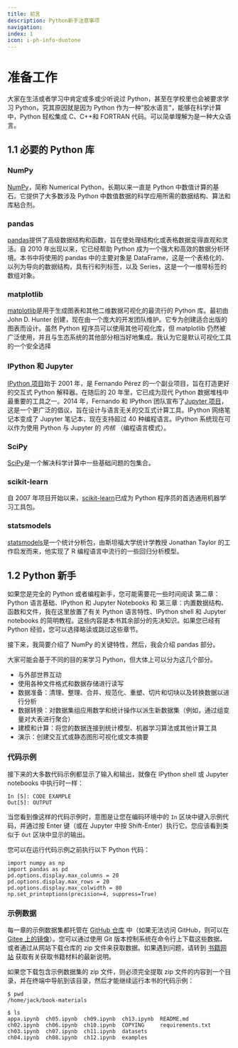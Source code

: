 ```yaml
---
title: 前言
description: Python新手注意事项
navigation:
index: 1
icon: i-ph-info-duotone
---
```




# 准备工作

大家在生活或者学习中肯定或多或少听说过 Python，甚至在学校里也会被要求学习 Python，究其原因就是因为 Python 作为一种“胶水语言"，能够在科学计算中，Python 轻松集成 C、C++和 FORTRAN 代码。可以简单理解为是一种大众语言。






## 1.1 必要的 Python 库

### NumPy

[NumPy](https://numpy.org/)，简称 Numerical Python，长期以来一直是 Python 中数值计算的基石。它提供了大多数涉及 Python 中数值数据的科学应用所需的数据结构、算法和库粘合剂。

### pandas

[pandas](https://pandas.pydata.org/)提供了高级数据结构和函数，旨在使处理结构化或表格数据变得直观和灵活。自 2010 年出现以来，它已经帮助 Python 成为一个强大和高效的数据分析环境。本书中将使用的 pandas 中的主要对象是 DataFrame，这是一个表格化的、以列为导向的数据结构，具有行和列标签，以及 Series，这是一个一维带标签的数组对象。

### matplotlib

[matplotlib](https://matplotlib.org/)是用于生成图表和其他二维数据可视化的最流行的 Python 库。最初由 John D. Hunter 创建，现在由一个庞大的开发团队维护。它专为创建适合出版的图表而设计。虽然 Python 程序员可以使用其他可视化库，但 matplotlib 仍然被广泛使用，并且与生态系统的其他部分相当好地集成。我认为它是默认可视化工具的一个安全选择

### IPython 和 Jupyter

[IPython 项目](https://ipython.org/)始于 2001 年，是 Fernando Pérez 的一个副业项目，旨在打造更好的交互式 Python 解释器。在随后的 20 年里，它已成为现代 Python 数据堆栈中最重要的工具之一。2014 年，Fernando 和 IPython 团队宣布了[Jupyter 项目](https://jupyter.org/)，这是一个更广泛的倡议，旨在设计与语言无关的交互式计算工具。IPython 网络笔记本变成了 Jupyter 笔记本，现在支持超过 40 种编程语言。IPython 系统现在可以作为使用 Python 与 Jupyter 的 _内核_ （编程语言模式）。

### SciPy

[SciPy](https://scipy.org/)是一个解决科学计算中一些基础问题的包集合。

### scikit-learn

自 2007 年项目开始以来，[scikit-learn](https://scikit-learn.org/)已成为 Python 程序员的首选通用机器学习工具包。

### statsmodels

[statsmodels](https://statsmodels.org/)是一个统计分析包，由斯坦福大学统计学教授 Jonathan Taylor 的工作启发而来，他实现了 R 编程语言中流行的一些回归分析模型。





## 1.2 Python 新手

如果您是完全的 Python 或者编程新手，您可能需要花一些时间阅读 第二章：Python 语言基础、IPython 和 Jupyter Notebooks 和 第三章：内置数据结构、函数和文件，我在这里放置了有关 Python 语言特性、IPython shell 和 Jupyter notebooks 的简明教程。这些内容是本书其余部分的先决知识。如果您已经有 Python 经验，您可以选择略读或跳过这些章节。

接下来，我简要介绍了 NumPy 的关键特性，然后，我会介绍 pandas 部分。

大家可能会基于不同的目的来学习 Python，但大体上可以分为这几个部分。

- 与外部世界互动
- 使用各种文件格式和数据存储进行读写
- 数据准备：清理、整理、合并、规范化、重塑、切片和切块以及转换数据以进行分析
- 数据转换：对数据集组应用数学和统计操作以派生新数据集（例如，通过组变量对大表进行聚合）
- 建模和计算：将您的数据连接到统计模型、机器学习算法或其他计算工具
- 演示：创建交互式或静态图形可视化或文本摘要

### 代码示例

接下来的大多数代码示例都显示了输入和输出，就像在 IPython shell 或 Jupyter notebooks 中执行时一样：

```
In [5]: CODE EXAMPLE
Out[5]: OUTPUT

```

当您看到像这样的代码示例时，意图是让您在编码环境中的 `In` 区块中键入示例代码，并通过按 Enter 键（或在 Jupyter 中按 Shift-Enter）执行它。您应该看到类似于 `Out` 区块中显示的输出。

您可以在运行代码示例之前执行以下 Python 代码：

```
import numpy as np
import pandas as pd
pd.options.display.max_columns = 20
pd.options.display.max_rows = 20
pd.options.display.max_colwidth = 80
np.set_printoptions(precision=4, suppress=True)

```

### 示例数据

每一章的示例数据集都托管在 [GitHub 仓库](https://github.com/wesm/pydata-book) 中（如果无法访问 GitHub，则可以在 [Gitee 上的镜像](https://gitee.com/wesmckinn/pydata-book)）。您可以通过使用 Git 版本控制系统在命令行上下载这些数据，或者通过从网站下载仓库的 zip 文件来获取数据。如果遇到问题，请转到 [书籍网站](https://wesmckinney.com/book) 获取有关获取书籍材料的最新说明。

如果您下载包含示例数据集的 zip 文件，则必须完全提取 zip 文件的内容到一个目录，并在终端中导航到该目录，然后才能继续运行本书的代码示例：

```
$ pwd
/home/jack/book-materials

$ ls
appa.ipynb  ch05.ipynb  ch09.ipynb  ch13.ipynb  README.md
ch02.ipynb  ch06.ipynb  ch10.ipynb  COPYING     requirements.txt
ch03.ipynb  ch07.ipynb  ch11.ipynb  datasets
ch04.ipynb  ch08.ipynb  ch12.ipynb  examples

```


